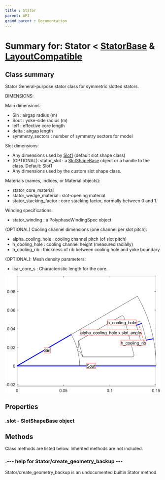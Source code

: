 ```yaml
---
title : Stator
parent: API
grand_parent : Documentation
---
```

# Summary for: **Stator**  < [StatorBase](StatorBase.html) & [LayoutCompatible](LayoutCompatible.html)

## Class summary

Stator General-purpose stator class for symmetric slotted stators.

DIMENSIONS:

Main dimensions:
* Sin : airgap radius (m)
* Sout : yoke-side radius (m)
* leff : effective core length
* delta : airgap length
* symmetry_sectors : number of symmetry sectors for model

Slot dimensions:
* Any dimensions used by [Slot1](Slot1.html) (default slot shape class)
* (OPTIONAL): stator_slot : a [SlotShapeBase](SlotShapeBase.html) object or a handle to the class. Default: Slot1
* Any dimensions used by the custom slot shape class.

Materials (names, indices, or Material objects):
* stator_core_material
* stator_wedge_material : slot-opening material
* stator_stacking_factor : core stacking factor, normally between 0 and 1.

Winding specifications:
* stator_winding : a PolyphaseWindingSpec object

(OPTIONAL) Cooling channel dimensions (one channel per slot pitch):
* alpha_cooling_hole : cooling channel pitch (of slot pitch)
* h_cooling_hole : cooling channel height (measured radially)
* h_cooling_rib : thickness of rib between cooling hole and yoke boundary

(OPTIONAL): Mesh density parameters:
* lcar_core_s : Characteristic length for the core.

![Stator dimensions example.](Stator.png)

## Properties

### .**slot** - SlotShapeBase object


## Methods

Class methods are listed below. Inherited methods are not included.

### .--- help for Stator/**create_geometry_backup** ---
Stator/create_geometry_backup is an undocumented builtin Stator method.


